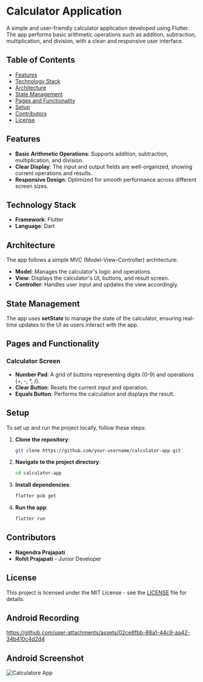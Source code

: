 


# Calculator Application

A simple and user-friendly calculator application developed using Flutter. The app performs basic arithmetic operations such as addition, subtraction, multiplication, and division, with a clean and responsive user interface.

## Table of Contents

- [Features](#features)
- [Technology Stack](#technology-stack)
- [Architecture](#architecture)
- [State Management](#state-management)
- [Pages and Functionality](#pages-and-functionality)
- [Setup](#setup)
- [Contributors](#contributors)
- [License](#license)

## Features

- **Basic Arithmetic Operations**: Supports addition, subtraction, multiplication, and division.
- **Clear Display**: The input and output fields are well-organized, showing current operations and results.
- **Responsive Design**: Optimized for smooth performance across different screen sizes.

## Technology Stack

- **Framework**: Flutter
- **Language**: Dart

## Architecture

The app follows a simple MVC (Model-View-Controller) architecture:

- **Model**: Manages the calculator's logic and operations.
- **View**: Displays the calculator's UI, buttons, and result screen.
- **Controller**: Handles user input and updates the view accordingly.

## State Management

The app uses **setState** to manage the state of the calculator, ensuring real-time updates to the UI as users interact with the app.

## Pages and Functionality

### Calculator Screen

- **Number Pad**: A grid of buttons representing digits (0-9) and operations (+, -, *, /).
- **Clear Button**: Resets the current input and operation.
- **Equals Button**: Performs the calculation and displays the result.

## Setup

To set up and run the project locally, follow these steps:

1. **Clone the repository**:

   ```bash
   git clone https://github.com/your-username/calculator-app.git
   ```

2. **Navigate to the project directory**:

   ```bash
   cd calculator-app
   ```

3. **Install dependencies**:

   ```bash
   flutter pub get
   ```

4. **Run the app**:

   ```bash
   flutter run
   ```

## Contributors

- **Nagendra Prajapati**
- **Rohit Prajapati** - Junior Developer

## License

This project is licensed under the MIT License - see the [LICENSE](LICENSE) file for details.


## Android Recording 


https://github.com/user-attachments/assets/02ce8fbb-88a1-44c9-aa42-34b410c4d2d4



## Android Screenshot

![Calculatore App](https://github.com/user-attachments/assets/9d228b56-4dd2-441d-870d-363379014437)

